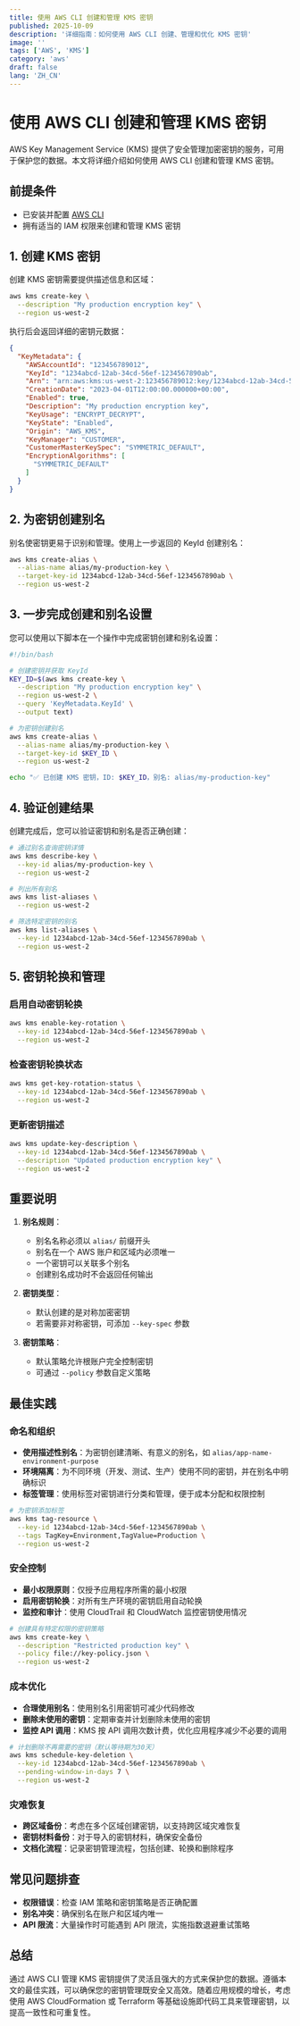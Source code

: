 ```yaml
---
title: 使用 AWS CLI 创建和管理 KMS 密钥
published: 2025-10-09
description: '详细指南：如何使用 AWS CLI 创建、管理和优化 KMS 密钥'
image: ''
tags: ['AWS', 'KMS']
category: 'aws'
draft: false 
lang: 'ZH_CN'
---
```


# 使用 AWS CLI 创建和管理 KMS 密钥

AWS Key Management Service (KMS) 提供了安全管理加密密钥的服务，可用于保护您的数据。本文将详细介绍如何使用 AWS CLI 创建和管理 KMS 密钥。

## 前提条件

- 已安装并配置 [AWS CLI](https://aws.amazon.com/cli/)
- 拥有适当的 IAM 权限来创建和管理 KMS 密钥

## 1. 创建 KMS 密钥

创建 KMS 密钥需要提供描述信息和区域：

```bash
aws kms create-key \
  --description "My production encryption key" \
  --region us-west-2
```

执行后会返回详细的密钥元数据：

```json
{
  "KeyMetadata": {
    "AWSAccountId": "123456789012",
    "KeyId": "1234abcd-12ab-34cd-56ef-1234567890ab",
    "Arn": "arn:aws:kms:us-west-2:123456789012:key/1234abcd-12ab-34cd-56ef-1234567890ab",
    "CreationDate": "2023-04-01T12:00:00.000000+00:00",
    "Enabled": true,
    "Description": "My production encryption key",
    "KeyUsage": "ENCRYPT_DECRYPT",
    "KeyState": "Enabled",
    "Origin": "AWS_KMS",
    "KeyManager": "CUSTOMER",
    "CustomerMasterKeySpec": "SYMMETRIC_DEFAULT",
    "EncryptionAlgorithms": [
      "SYMMETRIC_DEFAULT"
    ]
  }
}
```

## 2. 为密钥创建别名

别名使密钥更易于识别和管理。使用上一步返回的 KeyId 创建别名：

```bash
aws kms create-alias \
  --alias-name alias/my-production-key \
  --target-key-id 1234abcd-12ab-34cd-56ef-1234567890ab \
  --region us-west-2
```

## 3. 一步完成创建和别名设置

您可以使用以下脚本在一个操作中完成密钥创建和别名设置：

```bash
#!/bin/bash

# 创建密钥并获取 KeyId
KEY_ID=$(aws kms create-key \
  --description "My production encryption key" \
  --region us-west-2 \
  --query 'KeyMetadata.KeyId' \
  --output text)

# 为密钥创建别名
aws kms create-alias \
  --alias-name alias/my-production-key \
  --target-key-id $KEY_ID \
  --region us-west-2

echo "✅ 已创建 KMS 密钥，ID: $KEY_ID，别名: alias/my-production-key"
```

## 4. 验证创建结果

创建完成后，您可以验证密钥和别名是否正确创建：

```bash
# 通过别名查询密钥详情
aws kms describe-key \
  --key-id alias/my-production-key \
  --region us-west-2

# 列出所有别名
aws kms list-aliases \
  --region us-west-2

# 筛选特定密钥的别名
aws kms list-aliases \
  --key-id 1234abcd-12ab-34cd-56ef-1234567890ab \
  --region us-west-2
```

## 5. 密钥轮换和管理

### 启用自动密钥轮换

```bash
aws kms enable-key-rotation \
  --key-id 1234abcd-12ab-34cd-56ef-1234567890ab \
  --region us-west-2
```

### 检查密钥轮换状态

```bash
aws kms get-key-rotation-status \
  --key-id 1234abcd-12ab-34cd-56ef-1234567890ab \
  --region us-west-2
```

### 更新密钥描述

```bash
aws kms update-key-description \
  --key-id 1234abcd-12ab-34cd-56ef-1234567890ab \
  --description "Updated production encryption key" \
  --region us-west-2
```

## 重要说明

1. **别名规则**：
   - 别名名称必须以 `alias/` 前缀开头
   - 别名在一个 AWS 账户和区域内必须唯一
   - 一个密钥可以关联多个别名
   - 创建别名成功时不会返回任何输出

2. **密钥类型**：
   - 默认创建的是对称加密密钥
   - 若需要非对称密钥，可添加 `--key-spec` 参数

3. **密钥策略**：
   - 默认策略允许根账户完全控制密钥
   - 可通过 `--policy` 参数自定义策略

## 最佳实践

### 命名和组织

- **使用描述性别名**：为密钥创建清晰、有意义的别名，如 `alias/app-name-environment-purpose`
- **环境隔离**：为不同环境（开发、测试、生产）使用不同的密钥，并在别名中明确标识
- **标签管理**：使用标签对密钥进行分类和管理，便于成本分配和权限控制

```bash
# 为密钥添加标签
aws kms tag-resource \
  --key-id 1234abcd-12ab-34cd-56ef-1234567890ab \
  --tags TagKey=Environment,TagValue=Production \
  --region us-west-2
```

### 安全控制

- **最小权限原则**：仅授予应用程序所需的最小权限
- **启用密钥轮换**：对所有生产环境的密钥启用自动轮换
- **监控和审计**：使用 CloudTrail 和 CloudWatch 监控密钥使用情况

```bash
# 创建具有特定权限的密钥策略
aws kms create-key \
  --description "Restricted production key" \
  --policy file://key-policy.json \
  --region us-west-2
```

### 成本优化

- **合理使用别名**：使用别名引用密钥可减少代码修改
- **删除未使用的密钥**：定期审查并计划删除未使用的密钥
- **监控 API 调用**：KMS 按 API 调用次数计费，优化应用程序减少不必要的调用

```bash
# 计划删除不再需要的密钥（默认等待期为30天）
aws kms schedule-key-deletion \
  --key-id 1234abcd-12ab-34cd-56ef-1234567890ab \
  --pending-window-in-days 7 \
  --region us-west-2
```

### 灾难恢复

- **跨区域备份**：考虑在多个区域创建密钥，以支持跨区域灾难恢复
- **密钥材料备份**：对于导入的密钥材料，确保安全备份
- **文档化流程**：记录密钥管理流程，包括创建、轮换和删除程序

## 常见问题排查

- **权限错误**：检查 IAM 策略和密钥策略是否正确配置
- **别名冲突**：确保别名在账户和区域内唯一
- **API 限流**：大量操作时可能遇到 API 限流，实施指数退避重试策略

## 总结

通过 AWS CLI 管理 KMS 密钥提供了灵活且强大的方式来保护您的数据。遵循本文的最佳实践，可以确保您的密钥管理既安全又高效。随着应用规模的增长，考虑使用 AWS CloudFormation 或 Terraform 等基础设施即代码工具来管理密钥，以提高一致性和可重复性。